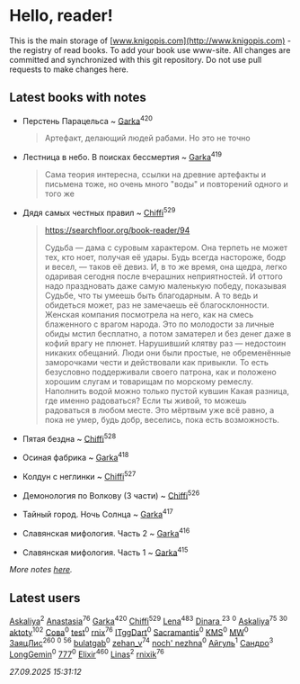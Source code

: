 # Hello, reader!
This is the main storage of [www.knigopis.com](http://www.knigopis.com) - the registry of read books.
To add your book use www-site. All changes are committed and synchronized with this git repository.
Do not use pull requests to make changes here.


## Latest books with notes
* Перстень Парацельса ~ [Garka](users/115/115753719718250012620-google)<sup>420</sup>
    > Артефакт, делающий людей рабами. Но это не точно

* Лестница в небо. В поисках бессмертия ~ [Garka](users/115/115753719718250012620-google)<sup>419</sup>
    > Сама теория интересна, ссылки на древние артефакты и письмена тоже, но очень много "воды" и повторений одного и того же

* Дядя самых честных правил ~ [Chiffi](users/105/105831994080785626680-google)<sup>529</sup>
    > https://searchfloor.org/book-reader/94
    > 
    > Судьба — дама с суровым характером. Она терпеть не может тех, кто ноет, получая её удары. Будь всегда настороже, бодр и весел, — таков её девиз. И, в то же время, она щедра, легко одаривая сегодня после вчерашних неприятностей. И оттого надо праздновать даже самую маленькую победу, показывая Судьбе, что ты умеешь быть благодарным. А то ведь и обидеться может, раз не замечаешь её благосклонности.
    > Женская компания посмотрела на него, как на смесь блаженного с врагом народа.
    > Это по молодости  за личные обиды мстил бесплатно, а потом заматерел и без денег даже в кофий врагу не плюнет.
    > Нарушивший клятву раз — недостоин никаких обещаний.
    > Люди они были простые, не обременённые заморочками чести и действовали как привыкли. То есть безусловно поддерживали своего патрона, как и положено хорошим слугам и товарищам по морскому ремеслу.
    > Наполнить водой можно только пустой кувшин
    > Какая разница, где именно радоваться? Если ты живой, то можешь радоваться в любом месте. Это мёртвым уже всё равно, а пока не умер, будь добр, веселись, пока есть возможность.

* Пятая бездна ~ [Chiffi](users/105/105831994080785626680-google)<sup>528</sup>

* Осиная фабрика ~ [Garka](users/115/115753719718250012620-google)<sup>418</sup>

* Колдун с неглинки ~ [Chiffi](users/105/105831994080785626680-google)<sup>527</sup>

* Демонология по Волкову (3 части) ~ [Chiffi](users/105/105831994080785626680-google)<sup>526</sup>

* Тайный город. Ночь Солнца ~ [Garka](users/115/115753719718250012620-google)<sup>417</sup>

* Славянская мифология. Часть 2 ~ [Garka](users/115/115753719718250012620-google)<sup>416</sup>

* Славянская мифология. Часть 1 ~ [Garka](users/115/115753719718250012620-google)<sup>415</sup>


_More notes [here](latest_books_with_notes.md)._


## Latest users
[Askaliya](users/108/108887983030919100717-google)<sup>2</sup> 
[Anastasia](users/Ana/Anastasia-local)<sup>76</sup> 
[Garka](users/115/115753719718250012620-google)<sup>420</sup> 
[Chiffi](users/105/105831994080785626680-google)<sup>529</sup> 
[Lena](users/106/106288897753354227117-google)<sup>483</sup> 
[Dinara ](users/107/107718177426132290975-google)<sup>23</sup> 
[](users/112/112499141381613191217-google)<sup>0</sup> 
[Askaliya](users/326/326783541-vkontakte)<sup>75</sup> 
[](users/105/105803270930838059244-google)<sup>30</sup> 
[aktoty](users/115/115891840326495240870-google)<sup>102</sup> 
[Сова](users/111/111678706154782248327-google)<sup>0</sup> 
[test](users/tes/test-local)<sup>0</sup> 
[rnix](users/rni/rnix-local)<sup>76</sup> 
[ITggDart](users/109/109028180913620975319-google)<sup>0</sup> 
[Sacramantis](users/102/102752109452258353282-google)<sup>0</sup> 
[KMS](users/116/116225468654936056801-google)<sup>0</sup> 
[MW](users/112/112939273652151342554-google)<sup>0</sup> 
[ЗаяцЛис](users/112/112388384595246311466-google)<sup>260</sup> 
[](users/100/100698173543506909054-google)<sup>0</sup> 
[](users/107/107756383717359753203-google)<sup>56</sup> 
[bulatgab](users/110/110922225860264388705-google)<sup>0</sup> 
[zehan_v](users/174/174598622-vkontakte)<sup>74</sup> 
[noch' nezhna](users/114/114697375851244071129-google)<sup>0</sup> 
[Айгуль](users/110/110628523588337726163-google)<sup>1</sup> 
[Сандро](users/108/108237148933511407715-google)<sup>3</sup> 
[LongGemin](users/115/115529136518387382118-google)<sup>0</sup> 
[777](users/110/110447263603270793076-google)<sup>0</sup> 
[Elixir](users/115/115826717712507836033-google)<sup>460</sup> 
[Linas](users/111/111754056754751183886-google)<sup>2</sup> 
[rnixik](users/116/116191270391964650818-google)<sup>76</sup> 


_27.09.2025 15:31:12_
